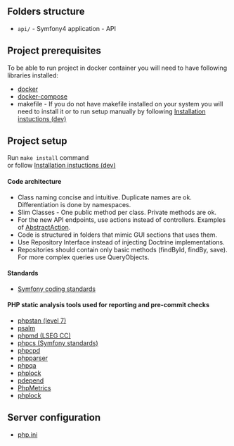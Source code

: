 ## Folders structure
  * `api/` - Symfony4 application - API
    
## Project prerequisites
  To be able to run project in docker container you will need to have following libraries installed:
  - [docker](https://docs.docker.com/engine/install/)     
  - [docker-compose](https://docs.docker.com/compose/install/)     
  - makefile - If you do not have makefile installed on your system you will need to install it or to run setup manually by following [Installation instuctions (dev)](api/docs/installation-instuctions-development.md)

## Project setup
  Run ```make install``` command   
  or follow [Installation instuctions (dev)](api/docs/installation-instuctions-development.md)
 
#### Code architecture
  * Class naming concise and intuitive. Duplicate names are ok. Differentiation is done by namespaces. 
  * Slim Classes - One public method per class. Private methods are ok.
  * For the new API endpoints, use actions instead of controllers. Examples of [AbstractAction](api/src/Utils/AbstractAction.php).
  * Code is structured in folders that mimic GUI sections that uses them.
  * Use Repository Interface instead of injecting Doctrine implementations.
  * Repositories should contain only basic methods (findById, findBy, save). For more complex queries use QueryObjects.

#### Standards
  * [Symfony coding standards](http://symfony.com/doc/master/contributing/code/standards.html)

#### PHP static analysis tools used for reporting and pre-commit checks
  * [phpstan (level 7)](https://github.com/phpstan/phpstan)
  * [psalm](https://github.com/vimeo/psalm)
  * [phpmd (LSEG CC)](https://github.com/nikic/PHP-Parser)
  * [phpcs (Symfony standards)](https://github.com/squizlabs/PHP_CodeSniffer)
  * [phpcpd](https://github.com/sebastianbergmann/phpcpd)
  * [phpparser](https://github.com/nikic/PHP-Parser)
  * [phpqa](http://symfony.com/doc/master/contributing/code/standards.html)
  * [phplock](https://github.com/sebastianbergmann/phploc)
  * [pdepend](https://github.com/pdepend/pdepend)
  * [PhpMetrics](https://github.com/phpmetrics/PhpMetrics)
  * [phplock](https://github.com/sebastianbergmann/phploc)

## Server configuration
  * [php.ini](api/docs/configuration/php.ini)
